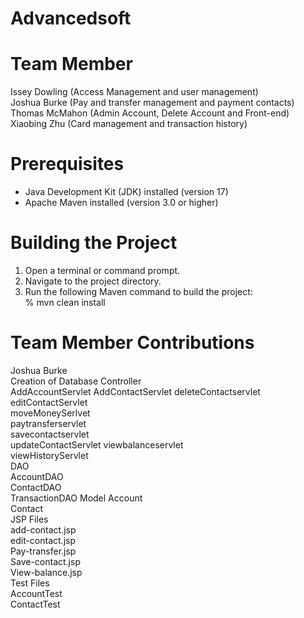 # Advancedsoft
# Team Member
Issey Dowling  (Access Management and user management)  
Joshua Burke  (Pay and transfer management and payment contacts)  
Thomas McMahon  (Admin Account, Delete Account and Front-end)  
Xiaobing Zhu    (Card management and transaction history)    
# Prerequisites
- Java Development Kit (JDK) installed (version 17)  
- Apache Maven installed (version 3.0 or higher)    

# Building the Project
1. Open a terminal or command prompt.  
2. Navigate to the project directory.  
3. Run the following Maven command to build the project:  
   % mvn clean install  

# Team Member Contributions
Joshua Burke   
   Creation of Database 
   Controller  
      AddAccountServlet 
      AddContactServlet 
      deleteContactservlet 
      editContactServlet   
      moveMoneySerlvet  
      paytransferservlet   
      savecontactservlet   
      updateContactServlet 
      viewbalanceservlet   
      viewHistoryServlet   
   DAO   
      AccountDAO  
      ContactDAO  
      TransactionDAO 
   Model 
      Account  
      Contact  
   JSP Files   
      add-contact.jsp   
      edit-contact.jsp  
      Pay-transfer.jsp  
      Save-contact.jsp  
      View-balance.jsp  
   Test Files  
      AccountTest      
      ContactTest    